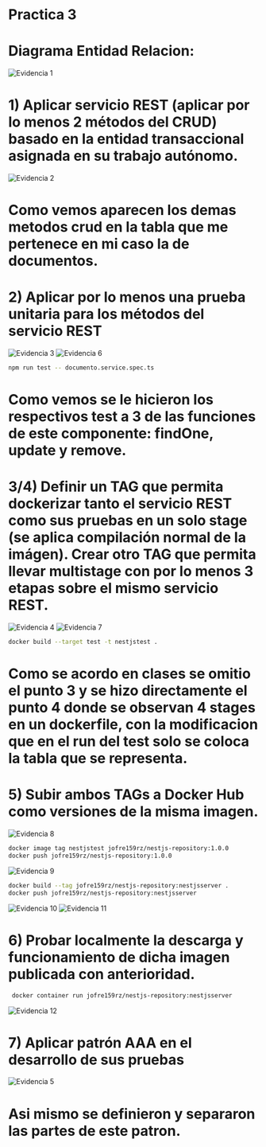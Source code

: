 # Practica 3
# Diagrama Entidad Relacion:
![Evidencia 1](<./evidencias/1.jpg>)
# 1) Aplicar servicio REST (aplicar por lo menos 2 métodos del CRUD) basado en la entidad transaccional asignada en su trabajo autónomo.

![Evidencia 2](<./evidencias/2.png>)
# Como vemos aparecen los demas metodos crud en la tabla que me pertenece en mi caso la de documentos.
# 2) Aplicar por lo menos una prueba unitaria para los métodos del servicio REST
![Evidencia 3](<./evidencias/3.png>)
![Evidencia 6](<./evidencias/6.png>)
```bash
npm run test -- documento.service.spec.ts
```
# Como vemos se le hicieron los respectivos test a 3 de las funciones de este componente: findOne, update y remove.
# 3/4) Definir un TAG que permita dockerizar tanto el servicio REST como sus pruebas en un solo stage (se aplica compilación normal de la imágen). Crear otro TAG que permita llevar multistage con por lo menos 3 etapas sobre el mismo servicio REST.
![Evidencia 4](<./evidencias/4.png>)
![Evidencia 7](<./evidencias/7.png>)
```bash
docker build --target test -t nestjstest .
```
# Como se acordo en clases se omitio el punto 3 y se hizo directamente el punto 4 donde se observan 4 stages en un dockerfile, con la modificacion que en el run del test solo se coloca la tabla que se representa.
# 5) Subir ambos TAGs a Docker Hub como versiones de la misma imagen.
![Evidencia 8](<./evidencias/8.png>)
```bash
docker image tag nestjstest jofre159rz/nestjs-repository:1.0.0 
docker push jofre159rz/nestjs-repository:1.0.0
```
![Evidencia 9](<./evidencias/9.png>)
```bash
docker build --tag jofre159rz/nestjs-repository:nestjsserver .
docker push jofre159rz/nestjs-repository:nestjsserver
```
![Evidencia 10](<./evidencias/10.png>)
![Evidencia 11](<./evidencias/11.png>)
# 6)  Probar localmente la descarga y funcionamiento de dicha imagen publicada con anterioridad.
```bash
 docker container run jofre159rz/nestjs-repository:nestjsserver
```
![Evidencia 12](<./evidencias/12.png>)
# 7) Aplicar patrón AAA en el desarrollo de sus pruebas
![Evidencia 5](<./evidencias/5.png>)
# Asi mismo se definieron y separaron las partes de este patron.

